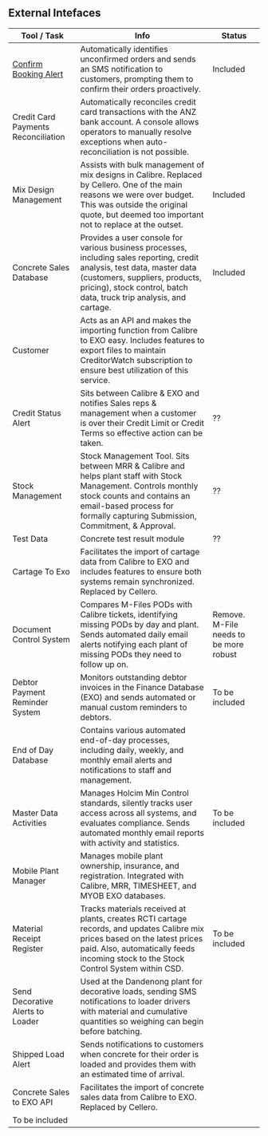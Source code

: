 ## External Intefaces

| Tool / Task                        | Info                                                                                                                                                  | Status           |
|------------------------------------|-------------------------------------------------------------------------------------------------------------------------------------------------------|---------------|
| [Confirm Booking Alert](app_automation/App_ScheduledTask_Minutely_010_Confirm_Booking_Alert.md) | Automatically identifies unconfirmed orders and sends an SMS notification to customers, prompting them to confirm their orders proactively.          | Included      |
| Credit Card Payments Reconciliation | Automatically reconciles credit card transactions with the ANZ bank account. A console allows operators to manually resolve exceptions when auto-reconciliation is not possible. |               |
| Mix Design Management              | Assists with bulk management of mix designs in Calibre. Replaced by Cellero. One of the main reasons we were over budget. This was outside the original quote, but deemed too important not to replace at the outset. | Included      |
| Concrete Sales Database            | Provides a user console for various business processes, including sales reporting, credit analysis, test data, master data (customers, suppliers, products, pricing), stock control, batch data, truck trip analysis, and cartage. | Included      |
| Customer                           | Acts as an API and makes the importing function from Calibre to EXO easy. Includes features to export files to maintain CreditorWatch subscription to ensure best utilization of this service. |               |
| Credit Status Alert                | Sits between Calibre & EXO and notifies Sales reps & management when a customer is over their Credit Limit or Credit Terms so effective action can be taken. | ??            |
| Stock Management                   | Stock Management Tool. Sits between MRR & Calibre and helps plant staff with Stock Management. Controls monthly stock counts and contains an email-based process for formally capturing Submission, Commitment, & Approval. | ??            |
| Test Data                          | Concrete test result module                                                                                                                            | ??            |
| Cartage To Exo                     | Facilitates the import of cartage data from Calibre to EXO and includes features to ensure both systems remain synchronized. Replaced by Cellero.     |               |
| Document Control System            | Compares M-Files PODs with Calibre tickets, identifying missing PODs by day and plant. Sends automated daily email alerts notifying each plant of missing PODs they need to follow up on. | Remove. M-File needs to be more robust |
| Debtor Payment Reminder System     | Monitors outstanding debtor invoices in the Finance Database (EXO) and sends automated or manual custom reminders to debtors.                          | To be included |
| End of Day Database                | Contains various automated end-of-day processes, including daily, weekly, and monthly email alerts and notifications to staff and management.         |               |
| Master Data Activities             | Manages Holcim Min Control standards, silently tracks user access across all systems, and evaluates compliance. Sends automated monthly email reports with activity and statistics. | To be included |
| Mobile Plant Manager               | Manages mobile plant ownership, insurance, and registration. Integrated with Calibre, MRR, TIMESHEET, and MYOB EXO databases.                        |               |
| Material Receipt Register          | Tracks materials received at plants, creates RCTI cartage records, and updates Calibre mix prices based on the latest prices paid. Also, automatically feeds incoming stock to the Stock Control System within CSD. | To be included |
| Send Decorative Alerts to Loader   | Used at the Dandenong plant for decorative loads, sending SMS notifications to loader drivers with material and cumulative quantities so weighing can begin before batching. |               |
| Shipped Load Alert                 | Sends notifications to customers when concrete for their order is loaded and provides them with an estimated time of arrival.                         |               |
| Concrete Sales to EXO API          | Facilitates the import of concrete sales data from Calibre to EXO. Replaced by Cellero.     
| To be included |  


